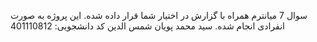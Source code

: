سوال 7 میانترم همراه با گزارش در اختیار شما قرار داده شده.
این پروژه به صورت انفرادی انجام شده.
سید محمد پویان شمس الدین
کد دانشجویی: 401110812
